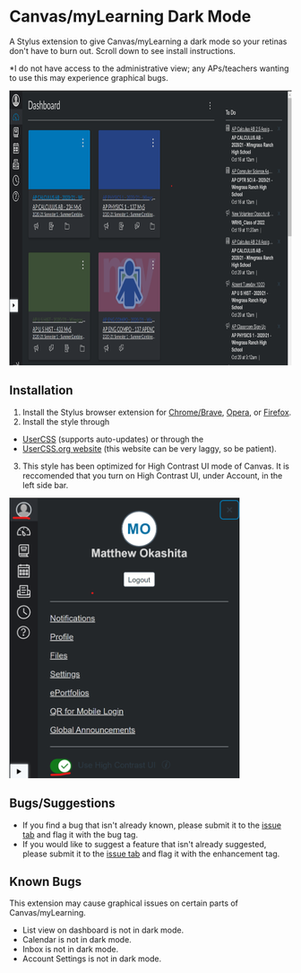 # Canvas/myLearning Dark Mode
A Stylus extension to give Canvas/myLearning a dark mode so your retinas don't have to burn out. Scroll down to see install instructions.

*I do not have access to the administrative view; any APs/teachers wanting to use this may experience graphical bugs.

<p align="left">
<img src="https://github.com/SoupyzInc/CanvasDarkMode/blob/main/images/Dashboard.png" alt="alt text" height="490">
</p>

## Installation
1. Install the Stylus browser extension for [Chrome/Brave](https://chrome.google.com/webstore/detail/stylus/clngdbkpkpeebahjckkjfobafhncgmne), [Opera](https://addons.opera.com/en-gb/extensions/details/stylus/), or [Firefox](https://addons.mozilla.org/en-US/firefox/addon/styl-us/).
2. Install the style through 
- [UserCSS](https://raw.githubusercontent.com/SoupyzInc/CanvasDarkMode/main/CanvasDarkMode.user.css) (supports auto-updates) or through the 
- [UserCSS.org website](https://userstyles.org/styles/191622/mylearning-dark-mode) (this website can be very laggy, so be patient).
3. This style has been optimized for High Contrast UI mode of Canvas. It is reccomended that you turn on High Contrast UI, under Account, in the left side bar.

<p align="left">
<img src="https://github.com/SoupyzInc/CanvasDarkMode/blob/main/images/HighContrastUI.png" alt="alt text" height="500">
</p>

## Bugs/Suggestions
- If you find a bug that isn't already known, please submit it to the [issue tab](https://github.com/SoupyzInc/CanvasDarkMode/issues) and flag it with the bug tag.
- If you would like to suggest a feature that isn't already suggested, please submit it to the [issue tab](https://github.com/SoupyzInc/CanvasDarkMode/issues) and flag it with the enhancement tag.

## Known Bugs
This extension may cause graphical issues on certain parts of Canvas/myLearning.

- List view on dashboard is not in dark mode.
- Calendar is not in dark mode.
- Inbox is not in dark mode.
- Account Settings is not in dark mode.
